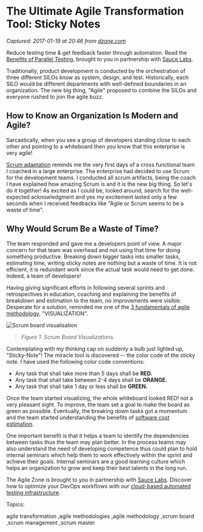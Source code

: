 # The Ultimate Agile Transformation Tool: Sticky Notes

_Captured: 2017-01-19 at 20:46 from [dzone.com](https://dzone.com/articles/the-ultimate-agile-transformation-tool-quotsticky?edition=263903&utm_source=Daily%20Digest&utm_medium=email&utm_campaign=dd%202017-01-19)_

Reduce testing time & get feedback faster through automation. Read the [Benefits of Parallel Testing](https://dzone.com/go?i=124039&u=http%3A%2F%2Finfo.saucelabs.com%2Fpaper-benefits-of-parallel-testing.html%3Futm_campaign%3Dparalleltestingwp%26utm_medium%3Dtextlink%26utm_source%3Ddzone-agile), brought to you in partnership with [Sauce Labs](https://dzone.com/go?i=124039&u=http%3A%2F%2Finfo.saucelabs.com%2Fpaper-benefits-of-parallel-testing.html%3Futm_campaign%3Dparalleltestingwp%26utm_medium%3Dtextlink%26utm_source%3Ddzone-agile).

Traditionally, product development is conducted by the orchestration of three different SILOs know as system, design, and test. Historically, each SILO would be different departments with well-defined boundaries in an organization. The new big thing, "Agile" proposed to combine the SILOs and everyone rushed to join the agile buzz.

## How to Know an Organization Is Modern and Agile? 

Sarcastically, when you see a group of developers standing close to each other and pointing to a whiteboard then you know that this enterprise is very agile!

[Scrum adaptation](http://agilenightmare.com/scaled-scrum-development-enterprise-transformation-agile-methodlogy/) reminds me the very first days of a cross functional team I coached in a large enterprise. The enterprise had decided to use Scrum for the development teams. I conducted all scrum artifacts, being the coach I have explained how amazing Scrum is and it is the new big thing. So let's do it together! As excited as I could be, looked around, search for the well-expected acknowledgment and yes my excitement lasted only a few seconds when I received feedbacks like "Agile or Scrum seems to be a waste of time".

## Why Would Scrum Be a Waste of Time?

The team responded and gave me a developers point of view. A major concern for that team was overhead and not using that time for doing something productive. Breaking down bigger tasks into smaller tasks, estimating time, writing sticky notes are nothing but a waste of time. It is not efficient, it is redundant work since the actual task would need to get done. Indeed, a team of developers!

Having giving significant efforts in following several sprints and retrospectives in education, coaching and explaining the benefits of breakdown and estimation to the team, no improvements were visible. Desperate for a solution, reminded me one of the [3 fundamentals of agile methodology](http://agilenightmare.com/scaled-scrum-development-enterprise-transformation-agile-methodlogy/), "VISUALIZATION".

![Scrum board visualisation](https://dzone.com/storage/temp/2828080-scrum-board.png)

> _Figure 1: Scrum Board Visualizations._

Contemplating with my thinking cap on suddenly a bulb just lighted up, "Sticky-Note"! The miracle tool is discovered -- the color code of the sticky note. I have used the following color code conventions:

  * Any task that shall take more than 5 days shall be **RED.**
  * Any task that shall take between 2-4 days shall be **ORANGE.**
  * Any task that shall take 1 day or less shall be **GREEN.**

Once the team started visualizing, the whole whiteboard looked RED! not a very pleasant sight. To improve, the team set a goal to make the board as green as possible. Eventually, the breaking down tasks got a momentum and the team started understanding the benefits of [software cost estimation](http://www.agilenightmare.com/software-costs-estimation-in-agile.html).

One important benefit is that it helps a team to identify the dependencies between tasks thus the team may plan better. In the process teams may also understand the need of developing competence thus could plan to hold internal seminars which help them to work effectively within the sprint and achieve their goals. Internal seminars are a good learning culture which helps an organization to grow and keep their best talents in the long run.

The Agile Zone is brought to you in partnership with [Sauce Labs](https://dzone.com/go?i=121022&u=http%3A%2F%2Finfo.saucelabs.com%2FHow-to-Get-the-Most-out-of-CICD-Workflow.html%3Futm_campaign%3Ddevops%2Bwp%26utm_medium%3Dtextlink%26utm_source%3Ddzone-agile). Discover how to optimize your DevOps workflows with our [cloud-based automated testing infrastructure](https://dzone.com/go?i=121022&u=http%3A%2F%2Finfo.saucelabs.com%2FHow-to-Get-the-Most-out-of-CICD-Workflow.html%3Futm_campaign%3Ddevops%2Bwp%26utm_medium%3Dtextlink%26utm_source%3Ddzone-agile).

Topics:

agile transformation ,agile methodologies ,agile methodology ,scrum board ,scrum management ,scrum master
